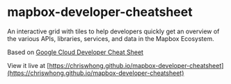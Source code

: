 # mapbox-developer-cheatsheet

An interactive grid with tiles to help developers quickly get an overview of the various APIs, libraries, services, and data in the Mapbox Ecosystem.

Based on [Google Cloud Developer Cheat Sheet](https://googlecloudcheatsheet.withgoogle.com/)

View it live at [https://chriswhong.github.io/mapbox-developer-cheatsheet](https://chriswhong.github.io/mapbox-developer-cheatsheet)

